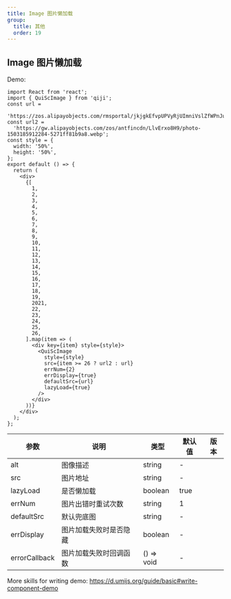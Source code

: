 ```yaml
---
title: Image 图片懒加载
group:
  title: 其他
  order: 19
---
```


## Image 图片懒加载

Demo:

```tsx
import React from 'react';
import { QuiScImage } from 'qiji';
const url =
  'https://zos.alipayobjects.com/rmsportal/jkjgkEfvpUPVyRjUImniVslZfWPnJuuZ.png';
const url2 =
  'https://gw.alipayobjects.com/zos/antfincdn/LlvErxo8H9/photo-1503185912284-5271ff81b9a8.webp';
const style = {
  width: '50%',
  height: '50%',
};
export default () => {
  return (
    <div>
      {[
        1,
        2,
        3,
        4,
        5,
        6,
        7,
        8,
        9,
        10,
        11,
        12,
        13,
        14,
        15,
        16,
        17,
        18,
        19,
        2021,
        22,
        23,
        24,
        25,
        26,
      ].map(item => (
        <div key={item} style={style}>
          <QuiScImage
            style={style}
            src={item >= 26 ? url2 : url}
            errNum={2}
            errDisplay={true}
            defaultSrc={url}
            lazyLoad={true}
          />
        </div>
      ))}
    </div>
  );
};
```

| 参数          | 说明                   | 类型       | 默认值 | 版本 |
| ------------- | ---------------------- | ---------- | ------ | ---- |
| alt           | 图像描述               | string     | -      |      |
| src           | 图片地址               | string     | -      |      |
| lazyLoad      | 是否懒加载             | boolean    | true   |      |
| errNum        | 图片出错时重试次数     | string     | 1      |      |
| defaultSrc    | 默认兜底图             | string     | -      |      |
| errDisplay    | 图片加载失败时是否隐藏 | boolean    | -      |      |
| errorCallback | 图片加载失败时回调函数 | () => void | -      |      |

More skills for writing demo: https://d.umijs.org/guide/basic#write-component-demo
